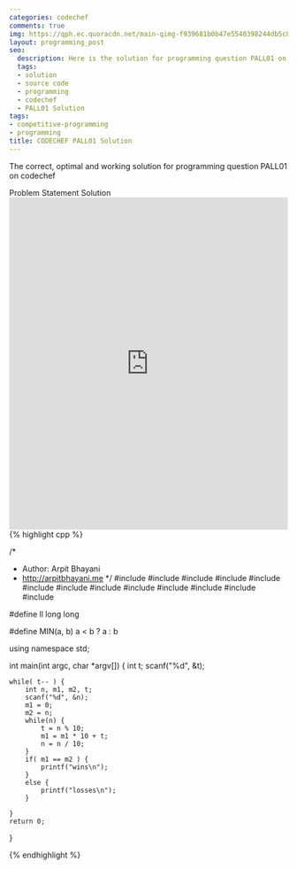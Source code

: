 ```yaml
---
categories: codechef
comments: true
img: https://qph.ec.quoracdn.net/main-qimg-f939681b0b47e5540398244db5c8966f?convert_to_webp=true
layout: programming_post
seo:
  description: Here is the solution for programming question PALL01 on codechef
  tags:
  - solution
  - source code
  - programming
  - codechef
  - PALL01 Solution
tags:
- competitive-programming
- programming
title: CODECHEF PALL01 Solution
---
```

The correct, optimal and working solution for programming question PALL01 on codechef

<div class="ui secondary pointing large menu">
  <a class="grey item" data-tab="problem-statement">
    Problem Statement
  </a>
  <a class="active item grey" data-tab="solution">
    Solution
  </a>
</div>
<div class="ui bottom attached tab" data-tab="problem-statement">
    <iframe src="https://www.codechef.com/problems/PALL01" width="100%" height="600px" style="overflow: scroll; border: none;"></iframe>
</div>
<div class="ui bottom attached active tab" data-tab="solution">
{% highlight cpp %}

/*
 *  Author: Arpit Bhayani
 *  http://arpitbhayani.me
 */
#include <cmath>
#include <cstdio>
#include <cstdlib>
#include <climits>
#include <deque>
#include <iostream>
#include <list>
#include <limits>
#include <map>
#include <queue>
#include <set>
#include <stack>
#include <vector>

#define ll long long

#define MIN(a, b) a < b ? a : b

using namespace std;

int main(int argc, char *argv[]) {
    int t;
    scanf("%d", &t);

    while( t-- ) {
        int n, m1, m2, t;
        scanf("%d", &n);
        m1 = 0;
        m2 = n;
        while(n) {
            t = n % 10;
            m1 = m1 * 10 + t;
            n = n / 10;
        }
        if( m1 == m2 ) {
            printf("wins\n");
        }
        else {
            printf("losses\n");
        }

    }
    return 0;
}


{% endhighlight %}
</div>
